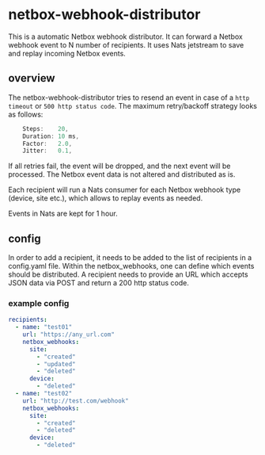 # netbox-webhook-distributor
This is a automatic Netbox webhook distributor. It can forward a Netbox webhook event to N number of recipients.
It uses Nats jetstream to save and replay incoming Netbox events.

## overview
The netbox-webhook-distributor tries to resend an event in case of a ```http timeout``` or ```500 http status code```. The maximum retry/backoff strategy looks as follows:
```go
    Steps:    20,
    Duration: 10 ms,
    Factor:   2.0,
    Jitter:   0.1,
```
If all retries fail, the event will be dropped, and the next event will be processed. 
The Netbox event data is not altered and distributed as is.

Each recipient will run a Nats consumer for each Netbox webhook type (device, site etc.), which allows to replay events as needed.

Events in Nats are kept for 1 hour.

## config
In order to add a recipient, it needs to be added to the list of recipients in a config.yaml file. Within the netbox_webhooks, one can define which events should be distributed. A recipient needs to provide an URL which accepts JSON data via POST and return a 200 http status code.

### example config
```yaml
recipients:
  - name: "test01"
    url: "https://any_url.com"
    netbox_webhooks:
      site:
        - "created"
        - "updated"
        - "deleted"
      device:
        - "deleted"
  - name: "test02"
    url: "http://test.com/webhook"
    netbox_webhooks:
      site:
        - "created"
        - "deleted"
      device:
        - "deleted"
```
